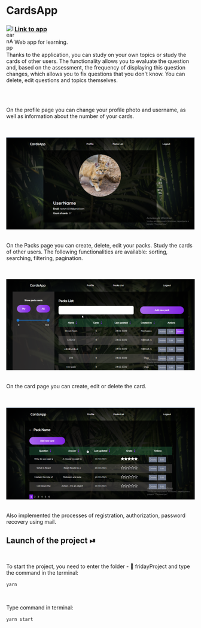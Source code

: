 

# CardsApp 

<a href="https://nastyaz23.github.io/fridayProject/">
  <div>
   <img align="left" alt="learnApp" width="22px" src="https://i.ya-webdesign.com/images/internet-transparent-globe-8.png" />
   <h3><a href="https://nastyaz23.github.io/fridayProject/">Link to app </a></h3>
  </div>
</a>

Web app for learning.
<br/>
<br/>
Thanks to the application, you can study on your own topics or study the cards of other users. The functionality allows you to evaluate the question and, based on the assessment, the frequency of displaying this question changes, which allows you to fix questions that you don't know. You can delete, edit questions and topics themselves.


<!-- ![Video-Gif720p](./src/common/assets/images/app.gif) -->

<br/>
<br/>

On the profile page you can change your profile photo and username, as well as information about the number of your cards.

<br/>
<br/>

<img width="850" alt="Profile" src="./src/common/assets/images/Profile.png">

<br/>
<br/>

On the Packs page you can create, delete, edit your packs. Study the cards of other users. The following functionalities are available: sorting, searching, filtering, pagination.

<br/>
<br/>

<img width="850" alt="Profile" src="./src/common/assets/images/Packs.png">

<br/>
<br/>

On the card page you can create, edit or delete the card.

<br/>
<br/>

<img width="850" alt="Profile" src="./src/common/assets/images/Cards.png">

<br/>
<br/>

Also implemented the processes of registration, authorization, password recovery using mail.
<br/>

## Launch of the project ⏯

<br/>

To start the project, you need to enter the folder - 📂 fridayProject and type the command in the terminal:

```javascript
yarn
```

<br/>


Type command in terminal:

```javascript
yarn start
```

<br/>



